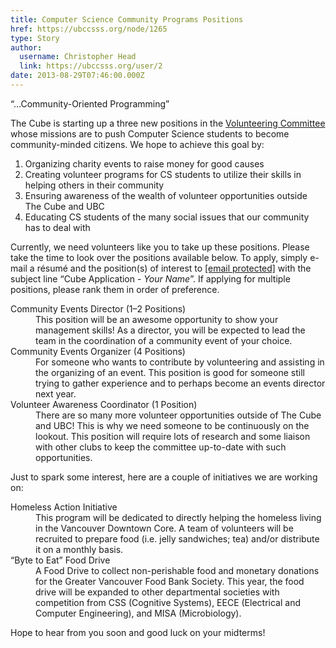 ```yaml
---
title: Computer Science Community Programs Positions 
href: https://ubccsss.org/node/1265
type: Story
author:
  username: Christopher Head
  link: https://ubccsss.org/user/2
date: 2013-08-29T07:46:00.000Z
---
```


<div class="field field-name-body field-type-text-with-summary field-label-hidden"><div class="field-items"><div class="field-item even"><p>&#x201C;&#x2026;Community-Oriented Programming&#x201D;</p>
<p>The Cube is starting up a three new positions in the <a href="/club/about/volunteer">Volunteering Committee</a> whose missions are to push Computer Science students to become community-minded citizens. We hope to achieve this goal by:</p>
<ol>
<li>Organizing charity events to raise money for good causes</li>
<li>Creating volunteer programs for CS students to utilize their skills in helping others in their community</li>
<li>Ensuring awareness of the wealth of volunteer opportunities outside The Cube and UBC</li>
<li>Educating CS students of the many social issues that our community has to deal with</li>
</ol>
<p>Currently, we need volunteers like you to take up these positions. Please take the time to look over the positions available below. To apply, simply e-mail a r&#xE9;sum&#xE9; and the position(s) of interest to <a href="/cdn-cgi/l/email-protection#dcaaacaa9ca8b4b9bfa9beb9f2bfbd"><span class="__cf_email__" data-cfemail="c5b3b5b385b1ada0a6b0a7a0eba6a4">[email&#xA0;protected]</span></a> with the subject line &#x201C;Cube Application - <i>Your Name</i>&#x201D;. If applying for multiple positions, please rank them in order of preference.</p>
<dl>
<dt>Community Events Director (1&#x2013;2 Positions)</dt>
<dd>This position will be an awesome opportunity to show your management skills! As a director, you will be expected to lead the team in the coordination of a community event of your choice.</dd>
<dt>Community Events Organizer (4 Positions)</dt>
<dd>For someone who wants to contribute by volunteering and assisting in the organizing of an event. This position is good for someone still trying to gather experience and to perhaps become an events director next year.</dd>
<dt>Volunteer Awareness Coordinator (1 Position)</dt>
<dd>There are so many more volunteer opportunities outside of The Cube and UBC! This is why we need someone to be continuously on the lookout. This position will require lots of research and some liaison with other clubs to keep the committee up-to-date with such opportunities.</dd>
</dl>
<p>Just to spark some interest, here are a couple of initiatives we are working on:</p>
<dl>
<dt>Homeless Action Initiative</dt>
<dd>This program will be dedicated to directly helping the homeless living in the Vancouver Downtown Core. A team of volunteers will be recruited to prepare food (i.e. jelly sandwiches; tea) and/or distribute it on a monthly basis.</dd>
<dt>&#x201C;Byte to Eat&#x201D; Food Drive</dt>
<dd>A Food Drive to collect non-perishable food and monetary donations for the Greater Vancouver Food Bank Society. This year, the food drive will be expanded to other departmental societies with competition from CSS (Cognitive Systems), EECE (Electrical and Computer Engineering), and MISA (Microbiology).</dd>
</dl>
<p>Hope to hear from you soon and good luck on your midterms!</p>
</div></div></div>    <footer>
          </footer>